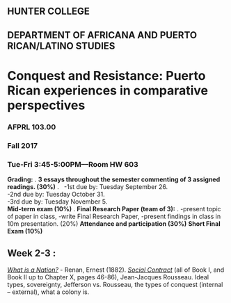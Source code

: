 ## HUNTER COLLEGE
## DEPARTMENT OF AFRICANA AND PUERTO RICAN/LATINO STUDIES
# Conquest and Resistance: Puerto Rican experiences in comparative perspectives
### AFPRL 103.00
### Fall 2017
### Tue-Fri 3:45-5:00PM––Room HW 603



**Grading:** . 
**3 essays throughout the semester commenting of 3 assigned readings. (30%)** . 
   -1st due by: Tuesday September 26.     
   -2nd due by: Tuesday October 31.  
   -3rd due by: Tuesday November 5.   
**Mid-term exam (10%)** . 
**Final Research Paper (team of 3):** . 
-present topic of paper in class, 
-write Final Research Paper, 
-present findings in class in 10m presentation. (20%)
**Attendance and participation (30%)**
**Short Final Exam (10%)**

## Week 2-3 : ##      
[*What is a Nation?*](https://drive.google.com/open?id=0Bx7dFWXNGLJFUUFBVWk1bEo3SkE) - Renan, Ernest (1882). 
[*Social Contract*](https://drive.google.com/open?id=0Bx7dFWXNGLJFc2xIVlh1eWVSb2s) (all of Book I, and Book II up to Chapter X, pages 46-86), Jean-Jacques Rousseau. 
Ideal types, sovereignty, Jefferson vs. Rousseau, the types of conquest (internal – external), what a colony is. 

